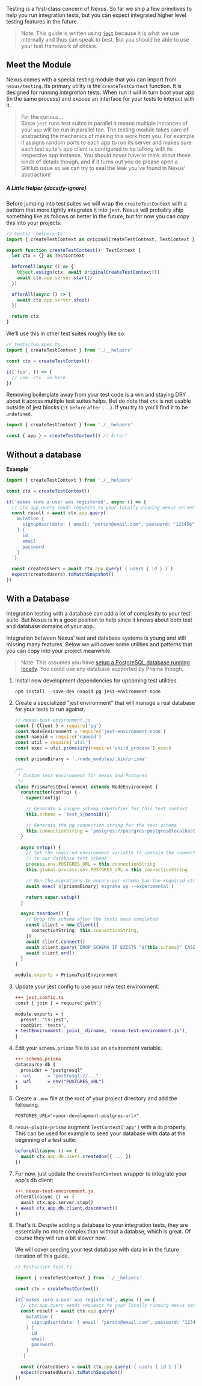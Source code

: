 Testing is a first-class concern of Nexus. So far we ship a few primitives to help you run integration tests, but you can expect integrated higher level testing features in the future.

> Note: This guide is written using [`jest`](https://jestjs.io/) because it is what we use internally and thus can speak to best. But you should be able to use your test framework of choice.

## Meet the Module

Nexus comes with a special testing module that you can import from `nexus/testing`. Its primary utility is the `createTestContext` function. It is designed for running _integration_ tests. When run it will in turn boot your app (in the same process) and expose an interface for your tests to interact with it.

<!-- TODO would be nice to have the TS type shown here. Use doc extraction system to do this. -->

> For the curious...  
> Since `jest` runs test suites in parallel it means multiple instances of your `app` will be run in parallel too. The testing module takes care of abstracting the mechanics of making this work from you. For example it assigns random ports to each app to run its server and makes sure each test suite's app client is configured to be talking with its respective app instance. You should _never_ have to think about these kinds of details though, and if it turns out you do please open a GitHub issue so we can try to seal the leak you've found in Nexus' abstraction!

##### A Little Helper {docsify-ignore}

Before jumping into test suites we will wrap the `createTestContext` with a pattern that more tightly integrates it into `jest`. Nexus will probably ship something like as follows or better in the future, but for now you can copy this into your projects:

```ts
// tests/__helpers.ts
import { createTestContext as originalCreateTestContext, TestContext } from 'nexus/testing'

export function createTestContext(): TestContext {
  let ctx = {} as TestContext

  beforeAll(async () => {
    Object.assign(ctx, await originalCreateTestContext())
    await ctx.app.server.start()
  })

  afterAll(async () => {
    await ctx.app.server.stop()
  })

  return ctx
}
```

We'll use this in other test suites roughly like so:

```ts
// tests/foo.spec.ts
import { createTestContext } from './__helpers'

const ctx = createTestContext()

it('foo', () => {
  // use `ctx` in here
})
```

Removing boilerplate away from your test code is a win and staying DRY about it across multiple test suites helps. But do note that `ctx` is not usable outside of jest blocks (`it` `before` `after` `...`). If you try to you'll find it to be `undefined`.

```ts
import { createTestContext } from './__helpers'

const { app } = createTestContext() // Error!
```

## Without a database

**Example**

```ts
import { createTestContext } from './__helpers'

const ctx = createTestContext()

it('makes sure a user was registered', async () => {
  // ctx.app.query sends requests to your locally running nexus server
  const result = await ctx.app.query(`
    mutation {
      signupUser(data: { email: "person@email.com", password: "123456" })
    } {
      id
      email
      password
    }
  `)

  const createdUsers = await ctx.app.query(`{ users { id } }`)
  expect(createdUsers).toMatchSnapshot()
})
```

## With a Database

Integration testing with a database can add a lot of complexity to your test suite. But Nexus is in a good position to help since it knows about both test and database domains of your app.

Integration between Nexus' test and database systems is young and still missing many features. Below we will cover some utilities and patterns that you can copy into your project meanwhile.

> Note: This assumes you have [setup a PostgreSQL database running locally](references/recipes?id=localql). You could use any database supported by Prisma though.

1. Install new development dependencies for upcoming test utilities.

   ```cli
   npm install --save-dev nanoid pg jest-environment-node
   ```

1. Create a specialized "jest environment" that will manage a real database for your tests to run against.

   ```ts
   // nexus-test-environment.js
   const { Client } = require('pg')
   const NodeEnvironment = require('jest-environment-node')
   const nanoid = require('nanoid')
   const util = require('util')
   const exec = util.promisify(require('child_process').exec)

   const prismaBinary = './node_modules/.bin/prisma'

   /**
    * Custom test environment for nexus and Postgres
    */
   class PrismaTestEnvironment extends NodeEnvironment {
     constructor(config) {
       super(config)

       // Generate a unique schema identifier for this test context
       this.schema = `test_${nanoid()}`

       // Generate the pg connection string for the test schema
       this.connectionString = `postgres://postgres:postgres@localhost:5432/testing?schema=${this.schema}`
     }

     async setup() {
       // Set the required environment variable to contain the connection string
       // to our database test schema
       process.env.POSTGRES_URL = this.connectionString
       this.global.process.env.POSTGRES_URL = this.connectionString

       // Run the migrations to ensure our schema has the required structure
       await exec(`${prismaBinary} migrate up --experimental`)

       return super.setup()
     }

     async teardown() {
       // Drop the schema after the tests have completed
       const client = new Client({
         connectionString: this.connectionString,
       })
       await client.connect()
       await client.query(`DROP SCHEMA IF EXISTS "${this.schema}" CASCADE`)
       await client.end()
     }
   }

   module.exports = PrismaTestEnvironment
   ```

1. Update your jest config to use your new test environment.

   ```diff
   +++ jest.config.ts
   const { join } = require('path')

   module.exports = {
     preset: 'ts-jest',
     rootDir: 'tests',
   + testEnvironment: join(__dirname, 'nexus-test-environment.js'),
   }
   ```

1. Edit your `schema.prisma` file to use an environment variable.

   ```diff
   +++ schema.prisma
   datasource db {
     provider = "postgresql"
   -  url      = "postresql://..."
   +  url      = env("POSTGRES_URL")
   }
   ```

1. Create a `.env` file at the root of your project directory and add the following.

   ```
   POSTGRES_URL="<your-development-postgres-url>"
   ```

1. `nexus-plugin-prisma` augment `TestContext['app']` with a `db` property. This can be used for example to seed your database with data at the beginning of a test suite:

   ```ts
   beforeAll(async () => {
     await ctx.app.db.users.createOne({ ... })
   })
   ```

1. For now, just update the `createTestContext` wrapper to integrate your app's db client:

   ```diff
   +++ nexus-test-environment.js
   afterAll(async () => {
     await ctx.app.server.stop()
   + await ctx.app.db.client.disconnect()
   })
   ```

1. That's it. Despite adding a database to your integration tests, they are essentially no more complex than without a databse, which is great. Of course they will run a bit slower now.

   We will cover seeding your test database with data in in the future iteration of this guide.

   ```ts
   // tests/user.test.ts

   import { createTestContext } from './__helpers'

   const ctx = createTestContext()

   it('makes sure a user was registered', async () => {
     // ctx.app.query sends requests to your locally running nexus server
     const result = await ctx.app.query(`
       mutation {
         signupUser(data: { email: "person@email.com", password: "123456" })
       } {
         id
         email
         password
       }
     `)

     const createdUsers = await ctx.app.query(`{ users { id } }`)
     expect(createdUsers).toMatchSnapshot()
   })
   ```
